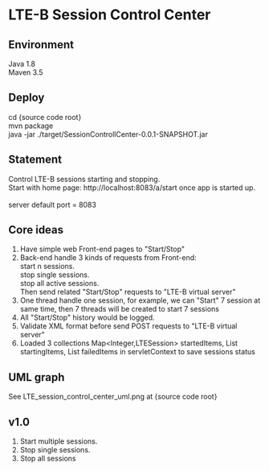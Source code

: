 LTE-B Session Control Center
===========================

Environment
---
Java 1.8<br>
Maven 3.5<br>

Deploy
---
cd {source code root}<br>
mvn package<br>
java -jar ./target/SessionControllCenter-0.0.1-SNAPSHOT.jar<br>


Statement
---
Control LTE-B sessions starting and stopping.<br>
Start with home page: http://localhost:8083/a/start once app is started up.<br>
<br>
server default port = 8083<br>

Core ideas
---
1. Have simple web Front-end pages to "Start/Stop"<br>
2. Back-end handle 3 kinds of requests from Front-end:<br>
    start n sessions.<br>
    stop single sessions.<br>
    stop all active sessions.<br>
   Then send related "Start/Stop" requests to "LTE-B virtual server"<br>
3. One thread handle one session, for example, we can "Start" 7 session at same time, then 7 threads will be created to start 7 sessions<br>
4. All "Start/Stop" history would be logged.<br>
5. Validate XML format before send POST requests to  "LTE-B virtual server"
6. Loaded 3 collections Map<Integer,LTESession> startedItems, List<LTESession> startingItems, List<LTESession> failedItems in servletContext to save sessions status<br>

UML graph
---
See LTE_session_control_center_uml.png at {source code root}<br>

v1.0
---
1. Start multiple sessions.<br>
2. Stop single sessions.<br>
3. Stop all sessions<br>
